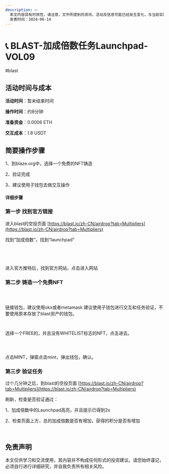 ```yaml
---
description: >-
  本文内容具有时效性，请注意，文中所提到的资讯、活动及信息可能已经发生变化，与当前实际情况有所不同。我们建议您在做出任何决策之前，始终进行自主研究和验证。
  发表时间：2024-06-14
---
```


# 📞 BLAST-加成倍数任务Launchpad-VOL09

\#blast

## 活动时间与成本 <a href="#huo-dong-shi-jian-yu-cheng-ben" id="huo-dong-shi-jian-yu-cheng-ben"></a>

**活动时间**：暂未结束时间

**操作时间**：约8分钟

**准备资金**：0.0006 ETH

**交互成本**：1.8 USDT

## 简要操作步骤 <a href="#jian-yao-cao-zuo-bu-zhou" id="jian-yao-cao-zuo-bu-zhou"></a>

1、到blaze.org中，选择一个免费的NFT铸造

2、验证完成

3、建议使用子钱包去做交互操作

#### 详细步骤 <a href="#xiang-xi-bu-zhou" id="xiang-xi-bu-zhou"></a>

### **第一步 找到官方链接**

进入blast的空投页面 [https://blast.io/zh-CN/airdrop?tab=Multipliers](https://blast.io/zh-CN/airdrop?tab=Multipliers)

找到“加成倍数”，找到“launchpad"

<figure><img src="../.gitbook/assets/image (203).png" alt=""><figcaption></figcaption></figure>

<figure><img src="../.gitbook/assets/image (204).png" alt=""><figcaption></figcaption></figure>

<figure><img src="../.gitbook/assets/image (205).png" alt=""><figcaption></figcaption></figure>

<figure><img src="../.gitbook/assets/image (206).png" alt=""><figcaption></figcaption></figure>

进入官方推特后，找到官方网站，点击进入网站

### **第二步 铸造一个免费NFT**

<figure><img src="../.gitbook/assets/image (207).png" alt=""><figcaption></figcaption></figure>

<figure><img src="../.gitbook/assets/image (208).png" alt=""><figcaption></figcaption></figure>

<figure><img src="../.gitbook/assets/image (209).png" alt=""><figcaption></figcaption></figure>

链接钱包，建议使用okx或者metamask 建议使用子钱包进行交互和任务验证，不要使用原本存放了blast资产的钱包。

<figure><img src="../.gitbook/assets/image (210).png" alt=""><figcaption></figcaption></figure>

<figure><img src="../.gitbook/assets/image (211).png" alt=""><figcaption></figcaption></figure>

选择一个FREE的，并且没有WHITELIST标志的NFT，点击进去。

<figure><img src="../.gitbook/assets/image (212).png" alt=""><figcaption></figcaption></figure>

<figure><img src="../.gitbook/assets/image (213).png" alt=""><figcaption></figcaption></figure>

<figure><img src="../.gitbook/assets/image (214).png" alt=""><figcaption></figcaption></figure>

点击MINT，弹窗点击mint，弹出钱包，确认。

### **第三步 验证任务**

过个几分钟之后，到blast的空投页面 [https://blast.io/zh-CN/airdrop?tab=Multipliers](https://blast.io/zh-CN/airdrop?tab=Multipliers)

刷新，检查是否验证通过：

1、加成倍数中的Launchpad高亮，并且提示已得到2x

2、检查页面上方，总的加成倍数是否有增加，获得的积分是否有增加

<figure><img src="../.gitbook/assets/image (215).png" alt=""><figcaption></figcaption></figure>

<figure><img src="../.gitbook/assets/image (216).png" alt=""><figcaption></figcaption></figure>

## 免责声明 <a href="#mian-ze-sheng-ming" id="mian-ze-sheng-ming"></a>

本文仅供学习和交流使用，其内容并不构成任何形式的投资建议。请您始终谨记，必须自行进行详细研究，并自我负责所有相关风险。
